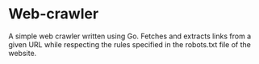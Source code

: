 # Web-crawler

A simple web crawler written using Go.
Fetches and extracts links from a given URL while respecting the rules specified in the robots.txt file of the website.
